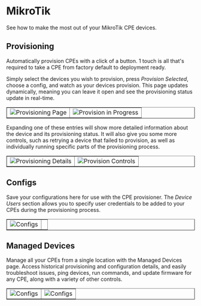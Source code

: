 # MikroTik

See how to make the most out of your MikroTik CPE devices.

## Provisioning

Automatically provision CPEs with a click of a button.
1 touch is all that's required to take a CPE from factory default to deployment ready.

Simply select the devices you wish to provision, press <i>Provision Selected</i>,
choose a config, and watch as your devices provision.
This page updates dynamically, meaning you can leave it
open and see the provisioning status update in real-time.

<table style="none" column-width="fixed" border="false">
<tr>
<td>
<img src="provisioning.png" alt="Provisioning Page" thumbnail="true"/>
</td>
<td>
<img src="provision-in-progress.png" alt="Provision in Progress" thumbnail="true"/>
</td>
</tr>
</table>

Expanding one of these entries will show more detailed information about the device
and its provisioning status. It will also give you some more controls, such as retrying
a device that failed to provision, as well as individually running specific parts
of the provisioning process.

<table style="none" column-width="fixed" border="false">
<tr>
<td>
<img src="provision-in-progress-detail.png" alt="Provisioning Details" thumbnail="true"/>
</td>
<td>
<img src="provision-controls.png" alt="Provision Controls" thumbnail="true"/>
</td>
</tr>
</table>

## Configs

Save your configurations here for use with the CPE provisioner.
The <i>Device Users</i> section allows you to specify user credentials to be
added to your CPEs during the provisioning process.

<table style="none" column-width="fixed" border="false">
<tr>
<td>
<img src="provision-config.png" alt="Configs" thumbnail="true"/>
</td>
<td>
</td>
</tr>
</table>

## Managed Devices

Manage all your CPEs from a single location with the Managed Devices page.
Access historical provisioning and configuration details, and easily troubleshoot
issues, ping devices, run commands, and update firmware for any CPE, along
with a variety of other controls.

<table style="none" column-width="fixed" border="false">
<tr>
<td>
<img src="managed-devices.png" alt="Configs" thumbnail="true"/>
</td>
<td>
<img src="device-view.png" alt="Configs" thumbnail="true"/>
</td>
</tr>
</table>